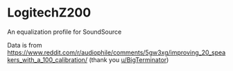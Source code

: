 # LogitechZ200

An equalization profile for SoundSource

Data is from https://www.reddit.com/r/audiophile/comments/5gw3xg/improving_20_speakers_with_a_100_calibration/ (thank you [u/BigTerminator](https://www.reddit.com/user/BigTerminator/))

